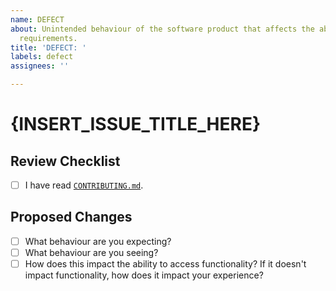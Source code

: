 ```yaml
---
name: DEFECT
about: Unintended behaviour of the software product that affects the ability to meet
  requirements.
title: 'DEFECT: '
labels: defect
assignees: ''

---
```


# {INSERT_ISSUE_TITLE_HERE}

## Review Checklist

- [ ] I have read [`CONTRIBUTING.md`](CONTRIBUTING.md).

## Proposed Changes

- [ ] What behaviour are you expecting?
- [ ] What behaviour are you seeing?
- [ ] How does this impact the ability to access functionality? If it doesn't impact functionality, how does it impact your experience?
